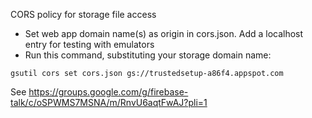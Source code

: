 
CORS policy for storage file access

* Set web app domain name(s) as origin in cors.json. Add a localhost entry for testing with emulators
* Run this command, substituting your storage domain name:

`gsutil cors set cors.json gs://trustedsetup-a86f4.appspot.com`

See https://groups.google.com/g/firebase-talk/c/oSPWMS7MSNA/m/RnvU6aqtFwAJ?pli=1
